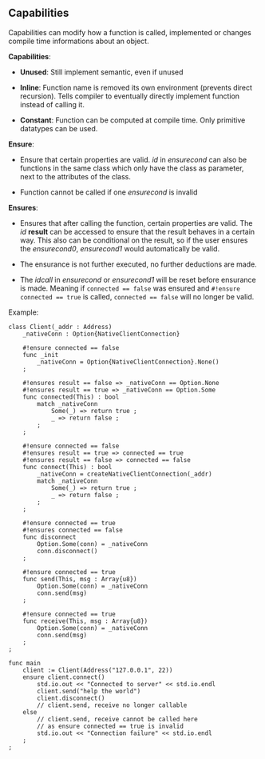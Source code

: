 ## Capabilities

Capabilities can modify how a function is called, implemented or changes
compile time informations about an object.

**Capabilities**:

- **Unused**: Still implement semantic, even if unused

- **Inline**: Function name is removed its own environment (prevents direct
  recursion). Tells compiler to eventually directly implement function
  instead of calling it.

- **Constant**: Function can be computed at compile time. Only primitive
  datatypes can be used.

**Ensure**:

- Ensure that certain properties are valid. *id* in *ensurecond* can also be
  functions in the same class which only have the class as parameter, next
  to the attributes of the class.

- Function cannot be called if one *ensurecond* is invalid

**Ensures**:

- Ensures that after calling the function, certain properties are valid. The
  *id* **result** can be accessed to ensure that the result behaves in a
  certain way. This also can be conditional on the result, so if the 
  user ensures the *ensurecond0*, *ensurecond1* would automatically be valid.

- The ensurance is not further executed, no further deductions are made.

- The *idcall* in *ensurecond* or *ensurecond1* will be reset before ensurance
  is made. Meaning if ``connected == false`` was ensured and
  ``#!ensure connected == true`` is called, ``connected == false`` will no
  longer be valid.

Example:

```
class Client(_addr : Address)
    _nativeConn : Option{NativeClientConnection}

    #!ensure connected == false
    func _init
        _nativeConn = Option{NativeClientConnection}.None()
    ;

    #!ensures result == false => _nativeConn == Option.None
    #!ensures result == true => _nativeConn == Option.Some
    func connected(This) : bool
        match _nativeConn
            Some(_) => return true ;
            _ => return false ;
        ;
    ;

    #!ensure connected == false
    #!ensures result == true => connected == true
    #!ensures result == false => connected == false
    func connect(This) : bool
        _nativeConn = createNativeClientConnection(_addr)
        match _nativeConn
            Some(_) => return true ;
            _ => return false ;
        ;
    ;

    #!ensure connected == true
    #!ensures connected == false
    func disconnect
        Option.Some(conn) = _nativeConn
        conn.disconnect()
    ;

    #!ensure connected == true
    func send(This, msg : Array{u8})
        Option.Some(conn) = _nativeConn
        conn.send(msg)
    ;

    #!ensure connected == true
    func receive(This, msg : Array{u8})
        Option.Some(conn) = _nativeConn
        conn.send(msg)
    ;
;

func main
    client := Client(Address("127.0.0.1", 22))
    ensure client.connect()
        std.io.out << "Connected to server" << std.io.endl
        client.send("help the world")
        client.disconnect()
        // client.send, receive no longer callable
    else
        // client.send, receive cannot be called here
        // as ensure connected == true is invalid
        std.io.out << "Connection failure" << std.io.endl
    ;
;
```
